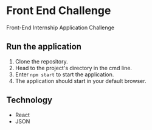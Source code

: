 
# Front End Challenge
Front-End Internship Application Challenge

## Run the application
1. Clone the repository.
2. Head to the project's directory in the cmd line.
3. Enter ``npm start`` to start the application.
4. The application should start in your default browser.

## Technology
- React
- JSON
